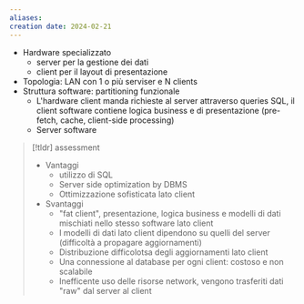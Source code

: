 ```yaml
---
aliases: 
creation date: 2024-02-21
---
```


- Hardware specializzato
	- server per la gestione dei dati
	- client per il layout di presentazione
- Topologia: LAN con 1 o più serviser e N clients
- Struttura software: partitioning funzionale
	- L'hardware client manda richieste al server attraverso queries SQL, il client software contiene logica business e di presentazione (pre-fetch, cache, client-side processing)
	- Server software

>[!tldr] assessment
> - Vantaggi
>	- utilizzo di SQL
>	- Server side optimization by DBMS
>	- Ottimizzazione sofisticata lato client
>- Svantaggi
>	- "fat client", presentazione, logica business e modelli di dati mischiati nello stesso software lato client
>	- I modelli di dati lato client dipendono su quelli del server (difficoltà a propagare aggiornamenti)
>	- Distribuzione difficolotsa degli aggiornamenti lato client
>	- Una connessione al database per ogni client: costoso e non scalabile
>	- Inefficente uso delle risorse network, vengono trasferiti dati "raw" dal server al client
>